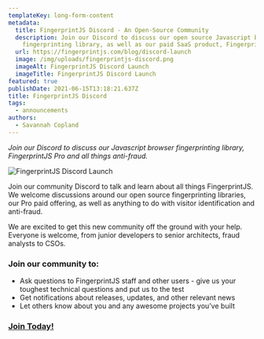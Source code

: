 ```yaml
---
templateKey: long-form-content
metadata:
  title: FingerprintJS Discord - An Open-Source Community
  description: Join our Discord to discuss our open source Javascript browser
    fingerprinting library, as well as our paid SaaS product, FingerprintJS Pro.
  url: https://fingerprintjs.com/blog/discord-launch
  image: /img/uploads/fingerprintjs-discord.png
  imageAlt: FingerprintJS Discord Launch
  imageTitle: FingerprintJS Discord Launch
featured: true
publishDate: 2021-06-15T13:18:21.637Z
title: FingerprintJS Discord
tags:
  - announcements
authors:
  - Savannah Copland
---
```

*Join our Discord to discuss our Javascript browser fingerprinting library, FingerprintJS Pro and all things anti-fraud.*

![FingerprintJS Discord Launch](/img/uploads/fingerprintjs-discord.png "FingerprintJS Discord Launch")

Join our community Discord to talk and learn about all things FingerprintJS. We welcome discussions around our open source fingerprinting libraries, our Pro paid offering, as well as anything to do with visitor identification and anti-fraud.

We are excited to get this new community off the ground with your help. Everyone is welcome, from junior developers to senior architects, fraud analysts to CSOs.

### Join our community to:

* Ask questions to FingerprintJS staff and other users - give us your toughest technical questions and put us to the test
* Get notifications about releases, updates, and other relevant news
* Let others know about you and any awesome projects you’ve built

### [Join Today!](https://discord.gg/ad6R2ttHVX)